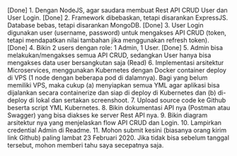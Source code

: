 [Done] 1. Dengan NodeJS, agar saudara membuat Rest API CRUD User dan User Login.
[Done] 2. Framework dibebaskan, tetapi disarankan ExpressJS. Database bebas, tetapi disarankan MongoDB.
[Done] 3. User Login digunakan user (username, password) untuk mengakses API CRUD (token, tetapi mendapatkan nilai tambahan jika menggunakan refresh token).
[Done] 4. Bikin 2 users dengan role: 1 Admin, 1 User.
[Done] 5. Admin bisa melakukan/mengakses semua API CRUD, sedangkan User hanya bisa mengakses data user bersangkutan saja (Read)
6. Implementasi arsitektur Microservices, menggunakan Kubernetes dengan Docker container deploy di VPS (1 node dengan beberapa pod di dalamnya). Bagi yang belum memiliki VPS, maka cukup (a) menyiapkan semua YML agar aplikasi bisa dijalankan secara containerize dan siap di deploy di Kubernetes dan (b) di-deploy di lokal dan sertakan screenshoot.
7. Upload source code ke Github beserta script YML Kubernetes.
8. Bikin dokumentasi API nya (Postman atau Swagger) yang bisa diakses ke server Rest API nya.
9. Bikin diagram arsitektur nya yang menjelaskan flow API CRUD dan Login.
10. Lampirkan credential Admin di Readme.
11. Mohon submit kesini (biasanya orang kirim link Github) paling lambat 23 Februari 2020. Jika tidak bisa sebelum tanggal tersebut, mohon memberi tahu saya secepatnya saja.
    